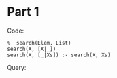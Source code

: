 # Part 1
Code:
```
%  search(Elem, List)
search(X, [X|_])
search(X, [_|Xs]) :- search(X, Xs)
```

Query:
```

```